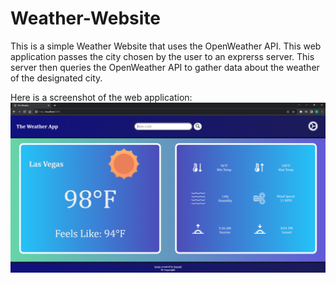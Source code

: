 # Weather-Website
 This is a simple Weather Website that uses the OpenWeather API. This web application passes the city chosen by the user to an exprerss server. This server then queries the OpenWeather API to gather data about the weather of the designated city.

Here is a screenshot of the web application:
![Alt text](WeatherWebsiteExample.PNG)